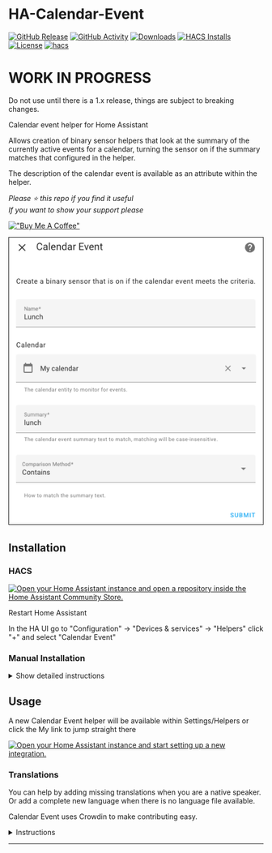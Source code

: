 # HA-Calendar-Event

[![GitHub Release][releases-shield]][releases]
[![GitHub Activity][commits-shield]][commits]
[![Downloads][download-latest-shield]]()
[![HACS Installs][hacs-installs-shield]]()
[![License][license-shield]](LICENSE)
[![hacs][hacsbadge]][hacs]

# WORK IN PROGRESS
Do not use until there is a 1.x release, things are subject to breaking changes.  

Calendar event helper for Home Assistant

Allows creation of binary sensor helpers that look at the summary of the currently active events for a calendar, turning the sensor on if the summary matches that configured in the helper.

The description of the calendar event is available as an attribute within the helper.


_Please :star: this repo if you find it useful_  
_If you want to show your support please_

[!["Buy Me A Coffee"](https://www.buymeacoffee.com/assets/img/custom_images/yellow_img.png)](https://www.buymeacoffee.com/codechimp)

![Helper Calendar Event](https://raw.githubusercontent.com/andrew-codechimp/ha-calendar-event/main/images/screenshot.png "Helper Calendar Event")

## Installation

### HACS

[![Open your Home Assistant instance and open a repository inside the Home Assistant Community Store.](https://my.home-assistant.io/badges/hacs_repository.svg)](https://my.home-assistant.io/redirect/hacs_repository/?owner=andrew-codechimp&repository=HA-Calendar-Event&category=Integration)

Restart Home Assistant

In the HA UI go to "Configuration" -> "Devices & services" -> "Helpers" click "+" and select "Calendar Event"

### Manual Installation

<details>
<summary>Show detailed instructions</summary>

Installation via HACS is recommended, but a manual setup is supported.

1. Manually copy custom_components/calendar_event folder from latest release to custom_components folder in your config folder.
1. Restart Home Assistant.
1. In the HA UI go to "Configuration" -> "Devices & services" -> "Helpers" click "+" and select "Calendar Event"

</details>

## Usage

A new Calendar Event helper will be available within Settings/Helpers or click the My link to jump straight there

[![Open your Home Assistant instance and start setting up a new integration.](https://my.home-assistant.io/badges/config_flow_start.svg)](https://my.home-assistant.io/redirect/config_flow_start/?domain=calendar_event)


### Translations

You can help by adding missing translations when you are a native speaker. Or add a complete new language when there is no language file available.

Calendar Event uses Crowdin to make contributing easy.

<details>
<summary>Instructions</summary>

**Changing or adding to existing language**

First register and join the translation project

- If you don’t have a Crowdin account yet, create one at [https://crowdin.com](https://crowdin.com)
- Go to the [Calendar Event Crowdin project page](https://crowdin.com/project/calendar-event)
- Click Join.

Next translate a string

- Select the language you want to contribute to from the dashboard.
- Click Translate All.
- Find the string you want to edit, missing translation are marked red.
- Fill in or modify the translation and click Save.
- Repeat for other translations.

Calendar Event will automatically pull in latest changes to translations every day and create a Pull Request. After that is reviewed by a maintainer it will be included in the next release of Calendar Event.

**Adding a new language**

Create an [Issue](https://github.com/andrew-codechimp/HA-Calendar-Event/issues/) requesting a new language. We will do the necessary work to add the new translation to the integration and Crowdin site, when it's ready for you to contribute we'll comment on the issue you raised.

</details>

---

[commits-shield]: https://img.shields.io/github/commit-activity/y/andrew-codechimp/HA-Calendar-Event.svg?style=for-the-badge
[commits]: https://github.com/andrew-codechimp/HA-Calendar-Event/commits/main
[hacs]: https://github.com/hacs/integration
[hacsbadge]: https://img.shields.io/badge/HACS-Default-41BDF5.svg?style=for-the-badge
[exampleimg]: example.png
[license-shield]: https://img.shields.io/github/license/andrew-codechimp/HA-Calendar-Event.svg?style=for-the-badge
[releases-shield]: https://img.shields.io/github/release/andrew-codechimp/HA-Calendar-Event.svg?style=for-the-badge
[releases]: https://github.com/andrew-codechimp/HA-Calendar-Event/releases
[download-latest-shield]: https://img.shields.io/github/downloads/andrew-codechimp/HA-Calendar-Event/latest/total?style=for-the-badge
[hacs-installs-shield]: https://img.shields.io/endpoint.svg?url=https%3A%2F%2Flauwbier.nl%2Fhacs%2Fcalendar_event&style=for-the-badge
